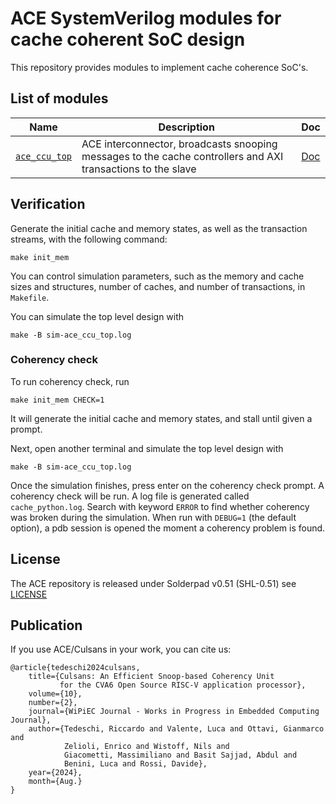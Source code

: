# ACE SystemVerilog modules for cache coherent SoC design

This repository provides modules to implement cache coherence SoC's.

## List of modules

| Name                                                 | Description                                                                                                  | Doc                            |
|------------------------------------------------------|--------------------------------------------------------------------------------------------------------------|--------------------------------|
| [`ace_ccu_top`](src/ace_ccu_top.sv)                  | ACE interconnector, broadcasts snooping messages to the cache controllers and AXI transactions to the slave  | [Doc](doc/ace_ccu_top.md)      |

## Verification

Generate the initial cache and memory states, as well as the transaction streams, with the following command:

```
make init_mem
```

You can control simulation parameters, such as the memory and cache sizes and structures, number of caches, and number of transactions, in `Makefile`.

You can simulate the top level design with
```
make -B sim-ace_ccu_top.log
```

### Coherency check

To run coherency check, run
```
make init_mem CHECK=1
```
It will generate the initial cache and memory states, and stall until given a prompt.

Next, open another terminal and simulate the top level design with
```
make -B sim-ace_ccu_top.log
```
Once the simulation finishes, press enter on the coherency check prompt. A coherency check will be run. A log file is generated called `cache_python.log`. Search with keyword `ERROR` to find whether coherency was broken during the simulation. When run with `DEBUG=1` (the default option), a pdb session is opened the moment a coherency problem is found.

## License

The ACE repository is released under Solderpad v0.51 (SHL-0.51) see [LICENSE](LICENSE)

## Publication

If you use ACE/Culsans in your work, you can cite us:

```
@article{tedeschi2024culsans,
    title={Culsans: An Efficient Snoop-based Coherency Unit
           for the CVA6 Open Source RISC-V application processor},
    volume={10},
    number={2},
    journal={WiPiEC Journal - Works in Progress in Embedded Computing Journal},
    author={Tedeschi, Riccardo and Valente, Luca and Ottavi, Gianmarco and
            Zelioli, Enrico and Wistoff, Nils and
            Giacometti, Massimiliano and Basit Sajjad, Abdul and
            Benini, Luca and Rossi, Davide},
    year={2024},
    month={Aug.}
}

```

